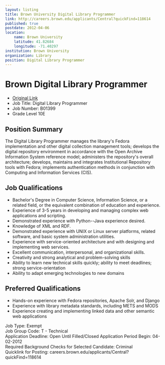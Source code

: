 ```yaml
---
layout: listing
title: Brown University Digital Library Programmer
link: http://careers.brown.edu/applicants/Central?quickFind=118614
published: true
postdate: 2012-04-06
location:
    name: Brown University
    latitude: 41.82684
    longitude: -71.40297
institution: Brown University
organization: Library 
position: Digital Library Programmer
---
```


# Brown Digital Library Programmer

*  [Original Link](http://careers.brown.edu/applicants/Central?quickFind=118614)
* Job Title: Digital Library Programmer  
* Job Number: B01399  
* Grade Level	 10E

## Position Summary
The Digital Library Programmer manages the library's Fedora implementation and other digital collection management tools; develops the digital repository environment in accordance with the Open Archive Information System reference model; administers the repository's overall architecture; develops, maintains and integrates Institutional Repository tools with Fedora; implements authentication methods in conjunction with Computing and Information Services (CIS).

## Job Qualifications
* Bachelor's Degree in Computer Science, Information Science, or a related field, or the equivalent combination of education and experience. 
* Experience of 3-5 years in developing and managing complex web applications and scripting. 
* Demonstrated experience with Python--Java experience desired. 
* Knowledge of XML and RDF. 
* Demonstrated experience with UNIX or Linux server platforms, related software, and basic system administration utilities. 
* Experience with service-oriented architecture and with designing and implementing web services. 
* Excellent communication, interpersonal, and organizational skills. 
* Creativity and strong analytical and problem-solving skills 
* Ability to learn new technical skills quickly; ability to meet deadlines; strong service-orientation 
* Ability to adapt emerging technologies to new domains 

## Preferred Qualifications
* Hands-on experience with Fedora repositories, Apache Solr, and Django 
* Experience with library metadata standards, including METS and MODS 
* Experience creating and implementing linked data and other semantic web applications 

Job Type: Exempt  
Job Group Code: T - Technical  
Application Deadline: Open Until Filled/Closed
Application Period Begin: 04-02-2012  
Required Background Checks for Selected Candidate: Criminal  
Quicklink for Posting: careers.brown.edu/applicants/Central?quickFind=118614